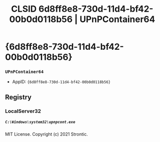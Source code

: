 ﻿---
title: "CLSID 6d8ff8e8-730d-11d4-bf42-00b0d0118b56 | UPnPContainer64"
excerpt: What is COM-Object CLSID 6d8ff8e8-730d-11d4-bf42-00b0d0118b56?
---

# {6d8ff8e8-730d-11d4-bf42-00b0d0118b56}

### `UPnPContainer64`
* AppID: `{6d8ff8e8-730d-11d4-bf42-00b0d0118b56}`

## Registry


### LocalServer32

##### `C:\Windows\system32\upnpcont.exe`

MIT License. Copyright (c) 2021 Strontic.


